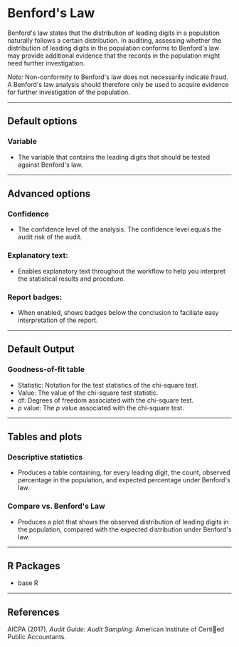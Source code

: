 Benford's Law
==========================

Benford's law states that the distribution of leading digits in a population 
naturally follows a certain distribution. In auditing, assessing whether the 
distribution of leading digits in the population conforms to Benford's law may 
provide additional evidence that the records in the population might need 
further investigation.

*Note:* Non-conformity to Benford's law does not necessarily indicate fraud. A 
Benford's law analysis should therefore only be used to acquire evidence for 
further investigation of the population. 

----

Default options
-------

### Variable
- The variable that contains the leading digits that should be tested against 
Benford's law.

----

Advanced options
-------

### Confidence
- The confidence level of the analysis. The confidence level equals the audit 
risk of the audit.

### Explanatory text:
- Enables explanatory text throughout the workflow to help you interpret the 
statistical results and procedure.

### Report badges:
- When enabled, shows badges below the conclusion to faciliate easy 
interpretation of the report.

----

Default Output
-------

### Goodness-of-fit table
- Statistic: Notation for the test statistics of the chi-square test.
- Value: The value of the chi-square test statistic.
- df: Degrees of freedom associated with the chi-square test.
- *p* value: The *p* value associated with the chi-square test.

----

Tables and plots
-------

### Descriptive statistics
- Produces a table containing, for every leading digit, the count, observed 
percentage in the population, and expected percentage under Benford's law.

### Compare vs. Benford's Law
- Produces a plot that shows the observed distribution of leading digits in the 
population, compared with the expected distribution under Benford's law. 

----

R Packages
-------
- base R

----

References
-------

AICPA (2017). <i>Audit Guide: Audit Sampling</i>. American Institute of Certied 
Public Accountants.
